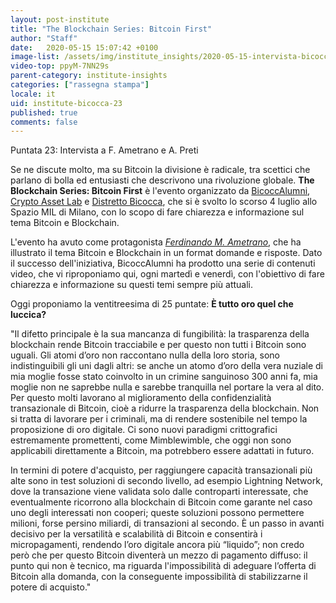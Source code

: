 ```yaml
---
layout: post-institute
title: "The Blockchain Series: Bitcoin First"
author: "Staff"
date:   2020-05-15 15:07:42 +0100
image-list: /assets/img/institute_insights/2020-05-15-intervista-bicoccalumni-thumb.png
video-top: ppyM-7NN29s
parent-category: institute-insights
categories: ["rassegna stampa"]
locale: it
uid: institute-bicocca-23
published: true
comments: false
---
```

Puntata 23: Intervista a F. Ametrano e A. Preti

Se ne discute molto, ma su Bitcoin la divisione è radicale, tra scettici che parlano di bolla ed entusiasti che descrivono una rivoluzione globale. **The Blockchain Series: Bitcoin First** è l'evento organizzato da [BicoccAlumni](https://www.bicoccalumni.it/), [Crypto Asset Lab](https://cryptoassetlab.diseade.unimib.it/) e [Distretto Bicocca](https://www.distrettobicocca.it/), che si è svolto lo scorso 4 luglio allo Spazio MIL di Milano, con lo scopo di fare chiarezza e informazione sul tema Bitcoin e Blockchain.

L'evento ha avuto come protagonista [*Ferdinando M. Ametrano*](https://www.ametrano.net), che ha illustrato il tema Bitcoin e Blockchain in un format domande e risposte. Dato il successo dell'iniziativa, BicoccAlumni ha prodotto una serie di contenuti video, che vi riproponiamo qui, ogni martedì e venerdì, con l'obiettivo di fare chiarezza e informazione su questi temi sempre più attuali.

Oggi proponiamo la ventitreesima di 25 puntate:
**È tutto oro quel che luccica?**

"Il difetto principale è la sua mancanza di fungibilità: la trasparenza della blockchain rende Bitcoin tracciabile e per questo non tutti i Bitcoin sono uguali. Gli atomi d’oro non raccontano nulla della loro storia, sono indistinguibili gli uni dagli altri: se anche un atomo d’oro della vera nuziale di mia moglie fosse stato coinvolto in un crimine sanguinoso 300 anni fa, mia moglie non ne saprebbe nulla e sarebbe tranquilla nel portare la vera al dito. Per questo molti lavorano al miglioramento della confidenzialità transazionale di Bitcoin, cioè a ridurre la trasparenza della blockchain. Non si tratta di lavorare per i criminali, ma di rendere sostenibile nel tempo la proposizione di oro digitale. Ci sono nuovi paradigmi crittografici estremamente promettenti, come Mimblewimble, che oggi non sono applicabili direttamente a Bitcoin, ma potrebbero essere adattati in futuro.

In termini di potere d'acquisto, per raggiungere capacità transazionali più alte sono in test soluzioni di secondo livello, ad esempio Lightning Network, dove la transazione viene validata solo dalle controparti interessate, che eventualmente ricorrono alla blockchain di Bitcoin come garante nel caso uno degli interessati non cooperi; queste soluzioni possono permettere milioni, forse persino miliardi, di transazioni al secondo. È un passo in avanti decisivo per la versatilità e scalabilità di Bitcoin e consentirà i micropagamenti, rendendo l’oro digitale ancora più “liquido”; non credo però che per questo Bitcoin diventerà un mezzo di pagamento diffuso: il punto qui non è tecnico, ma riguarda l'impossibilità di adeguare l’offerta di Bitcoin alla domanda, con la conseguente impossibilità di stabilizzarne il potere di acquisto."
